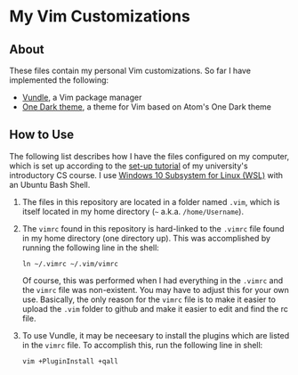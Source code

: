 My Vim Customizations
===

## About
These files contain my personal Vim customizations. So far I have implemented the following:

* [Vundle](https://github.com/VundleVim/Vundle.vim), a Vim package manager
* [One Dark theme](https://github.com/joshdick/onedark.vim), a theme for Vim based on Atom's One Dark theme

## How to Use
The following list describes how I have the files configured on my computer, which is set up according to 
the [set-up tutorial](https://eecs280staff.github.io/p1-stats/setup.html#command-line-tools) of my university's introductory CS course.
I use [Windows 10 Subsystem for Linux (WSL)](https://eecs280staff.github.io/p1-stats/setup_wsl.html) with an Ubuntu Bash Shell.

1. The files in this repository are located in a folder named `.vim`, which is itself located in my home directory (`~` a.k.a. `/home/Username`).

2. The `vimrc` found in this repository is hard-linked to the `.vimrc` file found in my home directory (one directory up). This was accomplished by
running the following line in the shell:

	`ln ~/.vimrc ~/.vim/vimrc`  

	Of course, this was performed when I had everything in the `.vimrc` and the `vimrc` file was non-existent. You may have to adjust this for your own use.
	Basically, the only reason for the `vimrc` file is to make it easier to upload the `.vim` folder to github and make it easier to edit and find the rc file.

3. To use Vundle, it may be neceesary to install the plugins which are listed in the `vimrc` file. To accomplish this, run the following line in shell:

	`vim +PluginInstall +qall`
